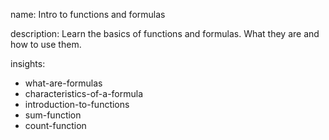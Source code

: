 name: Intro to functions and formulas

description: Learn the basics of functions and formulas. What they are and how to use them.

insights:
  - what-are-formulas
  - characteristics-of-a-formula
  - introduction-to-functions
  - sum-function
  - count-function
